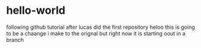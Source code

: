 # hello-world
following github tutorial after lucas did the first repository
heloo this is going to be a chaange i make to the orignal but right now it is starting oout in a branch

